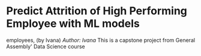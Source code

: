 # Predict Attrition of High Performing Employee with ML models
employees, (by Ivana)
<i>Author: Ivana</i>
This is a capstone project from General Assembly' Data Science course

